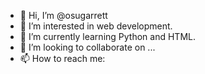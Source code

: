 - 👋 Hi, I’m @osugarrett
- 👀 I’m interested in web development.
- 🌱 I’m currently learning Python and HTML.
- 💞️ I’m looking to collaborate on ...
- 📫 How to reach me: 

<!---
osugarrett/osugarrett is a ✨ special ✨ repository because its `README.md` (this file) appears on your GitHub profile.
You can click the Preview link to take a look at your changes.
--->
